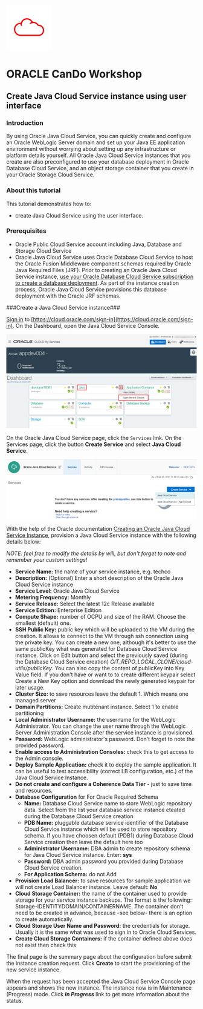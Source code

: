 ![](../common/images/customer.logo.png)
---
# ORACLE CanDo Workshop #

## Create Java Cloud Service instance using user interface ##

### Introduction ###

By using Oracle Java Cloud Service, you can quickly create and configure an Oracle WebLogic Server domain and set up your Java EE application environment without worrying about setting up any infrastructure or platform details yourself. All Oracle Java Cloud Service instances that you create are also preconfigured to use your database deployment in Oracle Database Cloud Service, and an object storage container that you create in your Oracle Storage Cloud Service.

### About this tutorial ###
This tutorial demonstrates how to:
	
+ create Java Cloud Service using the user interface.

### Prerequisites ###

+ Oracle Public Cloud Service account including Java, Database and Storage Cloud Service
+ Oracle Java Cloud Service uses Oracle Database Cloud Service to host the Oracle Fusion Middleware component schemas required by Oracle Java Required Files (JRF). Prior to creating an Oracle Java Cloud Service instance, [use your Oracle Database Cloud Service subscription to create a database deployment](../dbcs-create/README.md). As part of the instance creation process, Oracle Java Cloud Service provisions this database deployment with the Oracle JRF schemas.

###Create a Java Cloud Service instance###

[Sign in](../common/sign.in.to.oracle.cloud.md) to [https://cloud.oracle.com/sign-in](https://cloud.oracle.com/sign-in). On the Dashboard, open the Java Cloud Service Console.

![](images/10.dashboard.png)

On the Oracle Java Cloud Service page, click the `Services` link.
On the  Services page, click the button **Create Service** and select **Java Cloud Service**.

![](images/CreateJCS_01.png)

With the help of the Oracle documentation [Creating an Oracle Java Cloud Service Instance](http://docs.oracle.com/en/cloud/paas/java-cloud/jscug/creating-oracle-java-cloud-service-instance.html), provision a Java Cloud Service instance with the following details below:

*NOTE: feel free to modify the details by will, but don't forget to note and remember your custom settings!*

 - **Service Name:**  the name of your service instance, e.g. techco
 - **Description:** (Optional) Enter a short description of the Oracle Java Cloud Service instance
 - **Service Level:** Oracle Java Cloud Service
 - **Metering Frequency:** Monthly
 - **Service Release:** Select the latest 12c Release available
 - **Service Edition:** Enterprise Edition
 - **Compute Shape:** number of OCPU and size of the RAM. Choose the smallest (default) one.
 - **SSH Public Key:** public key which will be uploaded to the VM during the creation. It allows to connect to the VM through ssh connection using the private key. You can create a new one, although it's better to use the same publicKey what was generated for Database Cloud Service instance. Click on Edit button and select the previously saved (during the Database Cloud Service creation) *GIT_REPO_LOCAL_CLONE/cloud-utils/publicKey*. You can also copy the content of publicKey into Key Value field. If you don't have or want to to create different keypair select Create a New Key option and download the newly generated keypair for later usage. 
 - **Cluster Size:** to save resources leave the default 1. Which means one managed server
 - **Domain Partitions:** Create mutitenant instance. Select 1 to enable partitioning
 - **Local Administrator Username:**  the username for the WebLogic Administrator. You can change the user name through the WebLogic Server Administration Console after the service instance is provisioned.
 - **Password:** WebLogic administrator's password. Don't forget to note the provided password.
 - **Enable access to Administration Consoles:** check this to get access to the Admin console.
 - **Deploy Sample Application:** check it to deploy the sample application. It can be useful to test accessibility (correct LB configuration, etc.) of the Java Cloud Service Instance.
 - **Do not create and configure a Coherence Data Tier** - just to save time and resources.
 - **Database Configuration** for For Oracle Required Schema
	 - **Name:** Database Cloud Service name to store WebLogic repository data. Select from the list your database service instance cteated during the Database Cloud Service creation
	 - **PDB Name:** pluggable database service identifier of the Database Cloud Service instance which will be used to store repository schema. If you have choosen default (PDB1) during Database Cloud Service creation then leave the default here too
	 - **Administrator Username:** DBA admin to create repository schema for Java Cloud Service instance. Enter: **sys**
	 - **Password:** DBA admin password you provided during Database Cloud Service creation.
	 - **For Application Schema:** do not Add
 - **Provision Load Balancer:** to save resources for sample application we will not create Load Balancer instance. Leave default: **No**
 - **Cloud Storage Container:** the name of the container used to provide storage for your service instance backups. The format is the following: Storage-IDENTITYDOMAIN/CONTAINERNAME. The container don't need to be created in advance, because -see below- there is an option to create automatically. 
 - **Cloud Storage User Name and Password:**  the credentials for storage. Usually it is the same what was used to sign in to Oracle Cloud Services.
 - **Create Cloud Storage Containers:** if the container defined above does not exist then check this

The final page is the summary page about the configuration before submit the instance creation request. Click **Create** to start the provisioning of the new service instance.

When the request has been accepted the Java Cloud Service Console page appears and shows the new instance. The instance now is in Maintenance (Progress) mode. Click ***In Progress*** link to get more information about the status.


